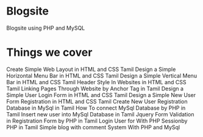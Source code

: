# Blogsite
Blogsite using PHP and MySQL

# Things we cover
Create Simple Web Layout in HTML and CSS Tamil
Design a Simple Horizontal Menu Bar in HTML and CSS Tamil
Design a Simple Vertical Menu Bar in HTML and CSS Tamil
Header Style In Websites in HTML and CSS Tamil
Linking Pages Through Website by Anchor Tag in Tamil
Design a Simple User Login Form in HTML and CSS Tamil
Design a Simple New User Form Registration in HTML and CSS Tamil
Create New User Registration Database in MySql in Tamil
How To connect MySql Database by PHP in Tamil
Insert new user into MySql Database  in Tamil
Jquery Form Validation in Registration Form by PHP in Tamil
Login User for With PHP Sessionby PHP in Tamil
Simple blog with comment System With PHP and MySql 
